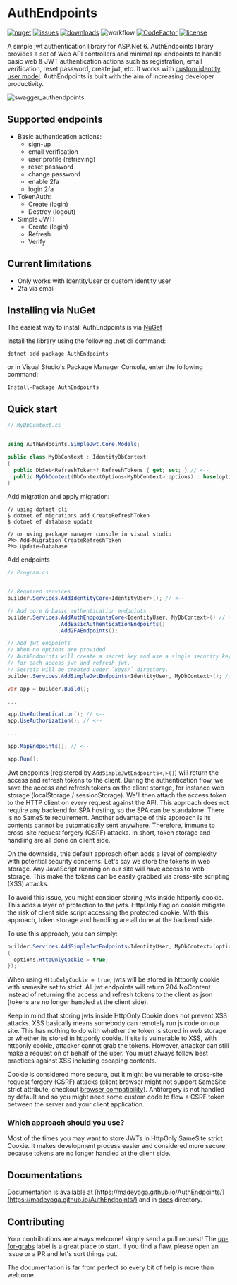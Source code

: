 # AuthEndpoints
[![nuget](https://img.shields.io/nuget/v/AuthEndpoints?label=version&logo=NuGet&style=flat-square)](https://www.nuget.org/packages/AuthEndpoints/)
[![issues](https://img.shields.io/github/issues/madeyoga/AuthEndpoints?color=blue&logo=github&style=flat-square)](https://github.com/madeyoga/AuthEndpoints/issues)
[![downloads](https://img.shields.io/nuget/dt/AuthEndpoints?color=blue&style=flat-square&logo=nuget)](https://www.nuget.org/packages/AuthEndpoints/)
![workflow](https://github.com/madeyoga/AuthEndpoints/actions/workflows/dotnet.yml/badge.svg)
[![CodeFactor](https://www.codefactor.io/repository/github/madeyoga/authendpoints/badge)](https://www.codefactor.io/repository/github/madeyoga/authendpoints)
[![license](https://img.shields.io/github/license/madeyoga/AuthEndpoints?color=blue&style=flat-square&logo=github)](https://github.com/madeyoga/AuthEndpoints/blob/main/LICENSE)

A simple jwt authentication library for ASP.Net 6. AuthEndpoints library provides a set of Web API controllers and minimal api endpoints to handle basic web & JWT authentication actions such as registration, email verification, reset password, create jwt, etc. It works with [custom identity user model](https://docs.microsoft.com/en-us/aspnet/core/security/authentication/customize-identity-model?view=aspnetcore-6.0#custom-user-data). AuthEndpoints is built with the aim of increasing developer productivity.

![swagger_authendpoints](https://i.imgur.com/VCuIazI.png)

## Supported endpoints
- Basic authentication actions:
  - sign-up
  - email verification
  - user profile (retrieving)
  - reset password
  - change password
  - enable 2fa
  - login 2fa
- TokenAuth:
  - Create (login)
  - Destroy (logout)
- Simple JWT:
  - Create (login)
  - Refresh
  - Verify

## Current limitations
- Only works with IdentityUser or custom identity user
- 2fa via email

## Installing via NuGet
The easiest way to install AuthEndpoints is via [NuGet](https://www.nuget.org/packages/AuthEndpoints.MinimalApi/)

Install the library using the following .net cli command:

```
dotnet add package AuthEndpoints
```

or in Visual Studio's Package Manager Console, enter the following command:

```
Install-Package AuthEndpoints
```

## Quick start

```cs
// MyDbContext.cs


using AuthEndpoints.SimpleJwt.Core.Models;

public class MyDbContext : IdentityDbContext
{
  public DbSet<RefreshToken>? RefreshTokens { get; set; } // <--
  public MyDbContext(DbContextOptions<MyDbContext> options) : base(options) { }
}
```

Add migration and apply migration:

```
// using dotnet cli
$ dotnet ef migrations add CreateRefreshToken
$ dotnet ef database update

// or using package manager console in visual studio
PM> Add-Migration CreateRefreshToken
PM> Update-Database
```

Add endpoints

```cs
// Program.cs


// Required services
builder.Services.AddIdentityCore<IdentityUser>(); // <--

// Add core & basic authentication endpoints
builder.Services.AddAuthEndpointsCore<IdentityUser, MyDbContext>() // <--
                .AddBasicAuthenticationEndpoints()
                .Add2FAEndpoints();

// Add jwt endpoints
// When no options are provided
// AuthEndpoints will create a secret key and use a single security key (symmetric encryption)
// for each access jwt and refresh jwt.
// Secrets will be created under `keys/` directory.
builder.Services.AddSimpleJwtEndpoints<IdentityUser, MyDbContext>(); // <--

var app = builder.Build();

...

app.UseAuthentication(); // <--
app.UseAuthorization(); // <--

...

app.MapEndpoints(); // <--

app.Run();
```

Jwt endpoints (registered by `AddSimpleJwtEndpoints<,>()`) will return the access and refresh tokens to the client.
During the authentication flow, we save the access and refresh tokens on the client storage, for instance web storage (localStorage / sessionStorage).
We'll then attach the access token to the HTTP client on every request against the API. 
This approach does not require any backend for SPA hosting, so the SPA can be standalone. There is no SameSite requirement.
Another advantage of this approach is its contents cannot be automatically sent anywhere. Therefore, immune to cross-site request forgery (CSRF) attacks.
In short, token storage and handling are all done on client side.

On the downside, this default approach often adds a level of complexity with potential security concerns.
Let's say we store the tokens in web storage.
Any JavaScript running on our site will have access to web storage.
This make the tokens can be easily grabbed via cross-site scripting (XSS) attacks.

To avoid this issue, you might consider storing jwts inside httponly cookie. This adds a layer of protection to the jwts.
HttpOnly flag on cookie mitigate the risk of client side script accessing the protected cookie.
With this approach, token storage and handling are all done at the backend side.

To use this approach, you can simply:

```cs
builder.Services.AddSimpleJwtEndpoints<IdentityUser, MyDbContext>(options => 
{
  options.HttpOnlyCookie = true;
});
```

When using `HttpOnlyCookie = true`, jwts will be stored in httponly cookie with samesite set to strict. All jwt endpoints will return 204 NoContent
instead of returning the access and refresh tokens to the client as json (tokens are no longer handled at the client side).

Keep in mind that storing jwts inside HttpOnly Cookie does not prevent XSS attacks.
XSS basically means somebody can remotely run js code on our site.
This has nothing to do with whether the token is stored in web storage or whether its stored in httponly cookie.
If site is vulnerable to XSS, with httponly cookie, attacker cannot grab the tokens.
However, attacker can still make a request on of behalf of the user.
You must always follow best practices against XSS including escaping contents.

Cookie is considered more secure, but it might be vulnerable to cross-site request forgery (CSRF) attacks (client browser might not support SameSite strict attribute, 
checkout [browser compatibility](https://developer.mozilla.org/en-US/docs/Web/HTTP/Headers/Set-Cookie/SameSite#browser_compatibility)).
Antiforgery is not handled by default and so you might need some custom code to flow a CSRF token between the server and your client application.

### Which approach should you use?
Most of the times you may want to store JWTs in HttpOnly SameSite strict Cookie. It makes development process easier and considered more secure because tokens are no longer handled at the client side.

## Documentations
Documentation is available at [https://madeyoga.github.io/AuthEndpoints/](https://madeyoga.github.io/AuthEndpoints/) and in [docs](https://github.com/madeyoga/AuthEndpoints/tree/main/docs) directory.

## Contributing
Your contributions are always welcome! simply send a pull request! The [up-for-grabs](https://github.com/madeyoga/AuthEndpoints/labels/up-for-grabs) label is a great place to start. If you find a flaw, please open an issue or a PR and let's sort things out.

The documentation is far from perfect so every bit of help is more than welcome.
